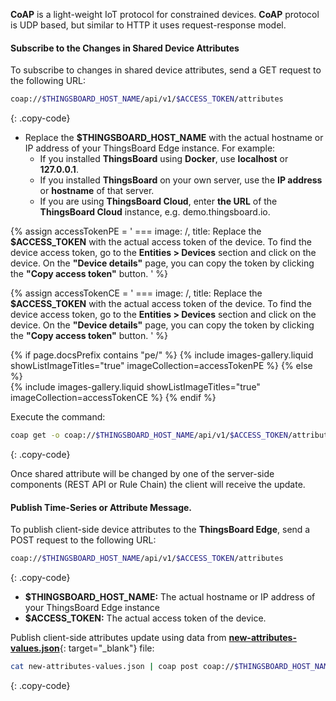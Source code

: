 **CoAP** is a light-weight IoT protocol for constrained devices. **CoAP** protocol is UDP based, but similar to HTTP it uses request-response model. 
#### Subscribe to the Changes in Shared Device Attributes

To subscribe to changes in shared device attributes, send a GET request to the following URL:

```bash
coap://$THINGSBOARD_HOST_NAME/api/v1/$ACCESS_TOKEN/attributes
```
{: .copy-code}

* Replace the **$THINGSBOARD_HOST_NAME** with the actual hostname or IP address of your ThingsBoard Edge instance. For example:
    * If you installed **ThingsBoard** using **Docker**, use **localhost** or **127.0.0.1**.
    * If you installed **ThingsBoard** on your own server, use the **IP address** or **hostname** of that server.
    * If you are using **ThingsBoard Cloud**, enter **the URL** of the **ThingsBoard Cloud** instance, e.g. demo.thingsboard.io.

{% assign accessTokenPE = '
    ===
        image: /,
        title: Replace the **$ACCESS_TOKEN** with the actual access token of the device. To find the device access token, go to the **Entities > Devices** section and click on the device. On the **"Device details"** page, you can copy the token by clicking the **"Copy access token"** button.
'
%}

{% assign accessTokenCE = '
    ===
        image: /,
        title: Replace the **$ACCESS_TOKEN** with the actual access token of the device. To find the device access token, go to the **Entities > Devices** section and click on the device. On the **"Device details"** page, you can copy the token by clicking the **"Copy access token"** button.
'
%}

{% if page.docsPrefix contains "pe/" %}
{% include images-gallery.liquid showListImageTitles="true" imageCollection=accessTokenPE %}
{% else %}  
{% include images-gallery.liquid showListImageTitles="true" imageCollection=accessTokenCE %}
{% endif %}

Execute the command:
```bash
coap get -o coap://$THINGSBOARD_HOST_NAME/api/v1/$ACCESS_TOKEN/attributes
```
{: .copy-code}

Once shared attribute will be changed by one of the server-side components (REST API or Rule Chain) the client will receive the update.

#### Publish Time-Series or Attribute Message.

To publish client-side device attributes to the **ThingsBoard Edge**, send a POST request to the following URL:

```bash
coap://$THINGSBOARD_HOST_NAME/api/v1/$ACCESS_TOKEN/attributes
```
{: .copy-code}

* **$THINGSBOARD_HOST_NAME:** The actual hostname or IP address of your ThingsBoard Edge instance
* **$ACCESS_TOKEN:** The actual access token of the device.

Publish client-side attributes update using data from [**new-attributes-values.json**](/docs/reference/resources/new-attributes-values.json){: target="_blank"} file:

```bash
cat new-attributes-values.json | coap post coap://$THINGSBOARD_HOST_NAME/api/v1/$ACCESS_TOKEN/attributes
```
{: .copy-code}